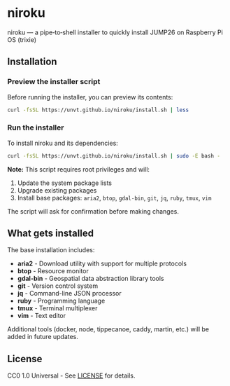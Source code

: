 # niroku

niroku — a pipe‑to‑shell installer to quickly install JUMP26 on Raspberry Pi OS (trixie)

## Installation

### Preview the installer script

Before running the installer, you can preview its contents:

```bash
curl -fsSL https://unvt.github.io/niroku/install.sh | less
```

### Run the installer

To install niroku and its dependencies:

```bash
curl -fsSL https://unvt.github.io/niroku/install.sh | sudo -E bash -
```

**Note:** This script requires root privileges and will:
1. Update the system package lists
2. Upgrade existing packages
3. Install base packages: `aria2`, `btop`, `gdal-bin`, `git`, `jq`, `ruby`, `tmux`, `vim`

The script will ask for confirmation before making changes.

## What gets installed

The base installation includes:
- **aria2** - Download utility with support for multiple protocols
- **btop** - Resource monitor
- **gdal-bin** - Geospatial data abstraction library tools
- **git** - Version control system
- **jq** - Command-line JSON processor
- **ruby** - Programming language
- **tmux** - Terminal multiplexer
- **vim** - Text editor

Additional tools (docker, node, tippecanoe, caddy, martin, etc.) will be added in future updates.

## License

CC0 1.0 Universal - See [LICENSE](LICENSE) for details.
